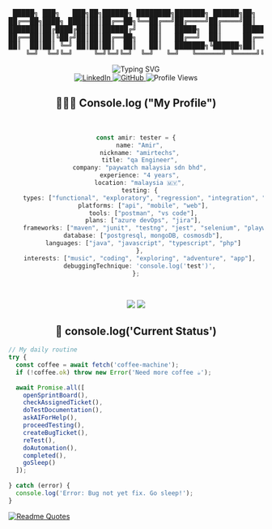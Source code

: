 <div align="center">
<pre>
 █████╗ ███╗   ███╗██╗██████╗ ████████╗███████╗ ██████╗██╗  ██╗███████╗
██╔══██╗████╗ ████║██║██╔══██╗╚══██╔══╝██╔════╝██╔════╝██║  ██║██╔════╝
███████║██╔████╔██║██║██████╔╝   ██║   █████╗  ██║     ███████║███████╗
██╔══██║██║╚██╔╝██║██║██╔══██╗   ██║   ██╔══╝  ██║     ██╔══██║╚════██║
██║  ██║██║ ╚═╝ ██║██║██║  ██║   ██║   ███████╗╚██████╗██║  ██║███████║
    ╚═╝  ╚═╝╚═╝     ╚═╝╚═╝╚═╝  ╚═╝   ╚═╝   ╚══════╝ ╚═════╝╚═╝  ╚═╝╚══════╝     
</pre>
</div>

<div align="center">
  <img src="https://readme-typing-svg.demolab.com?font=Fira+Code&duration=3000&pause=1000&color=6495ED&center=true&vCenter=true&width=435&lines=Bug+detective;Ctrl%2BC+%2B+Ctrl%2BV+Specialist;Automation+Tester;Debug+champion+%F0%9F%8F%86" alt="Typing SVG" />
</div>

<div align="center">
  <a href="https://www.linkedin.com/in/amirtechs/">
    <img src="https://img.shields.io/badge/LinkedIn-0077B5?style=for-the-badge&logo=linkedin&logoColor=white" alt="LinkedIn"/>
  </a>
  <a href="https://github.com/amirtechs">
    <img src="https://img.shields.io/badge/GitHub-100000?style=for-the-badge&logo=github&logoColor=white" alt="GitHub"/>
  </a>
  <img src="https://komarev.com/ghpvc/?username=amirtechs&style=for-the-badge&color=blue" alt="Profile Views"/>
</div>

<div align="center">
  <h2>🧑🏼‍💻 Console.log ("My Profile")</h2>
</div>

<br>
<div align="center">

```typescript
const amir: tester = {
  name: "Amir",
  nickname: "amirtechs",
  title: "qa Engineer",
  company: "paywatch malaysia sdn bhd",
  experience: "4 years",
  location: "malaysia 🇲🇾",
  testing: {
    types: ["functional", "exploratory", "regression", "integration", "performance"],
    platforms: ["api", "mobile", "web"],
    tools: ["postman", "vs code"],
    plans: ["azure devOps", "jira"],
    frameworks: ["maven", "junit", "testng", "jest", "selenium", "playwright", "appium"],
    database: ["postgresql, mongoDB, cosmosdb"],
    languages: ["java", "javascript", "typescript", "php"]
  },
  interests: ["music", "coding", "exploring", "adventure", "app"],
  debuggingTechnique: 'console.log('test')',
};
```
</div>
</br>

<div>
  <p align="center">
  <a>
    <img src="https://skillicons.dev/icons?i=postman,vscode,postgres,azure,maven,selenium,jest" />
    <img src="https://skillicons.dev/icons?i=postgresql,mongodb,java,javascript,typescript,php" />
  </a>
</p>
</div>

<div align="center">
  <h2>🎯 console.log('Current Status')</h2>
</div>

```javascript
// My daily routine
try {
  const coffee = await fetch('coffee-machine');
  if (!coffee.ok) throw new Error('Need more coffee ☕');
  
  await Promise.all([
    openSprintBoard(),
    checkAssignedTicket(),
    doTestDocumentation(),
    askAIForHelp(),
    proceedTesting(),
    createBugTicket(),
    reTest(),
    doAutomation(),
    completed(),
    goSleep()
  ]);
  
} catch (error) {
  console.log('Error: Bug not yet fix. Go sleep!');
}
```

[![Readme Quotes](https://quotes-github-readme.vercel.app/api?type=horizontal)](https://github.com/piyushsuthar/github-readme-quotes)